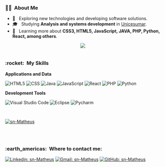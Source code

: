 <h3> 🦹‍♂️ &nbsp;About Me</h3>

- 👀 &nbsp; Exploring new technologies and developing software solutions.
- 🎓 &nbsp; Studying **Analysis and systems development** in <a href="https://www.unicesumar.edu.br/home/">Unicesumar</a>.
- 🌱 &nbsp; Learning more about **CSS3, HTML5, JavaScript, JAVA, PHP, Python, React, among others**.

<p align="center">
  <a href="https://github.com/sn-Matheus">
    <img
      align="center"
      src="https://github-profile-trophy.vercel.app/?username=sn-Matheus&theme=onedark&no-frame=true&row=1&&margin-w=20&no-bg=true"
    />
  </a>
</a>
</p>

#

<h3> :rocket: &nbsp;My Skills </h3>

**Applications and Data**

  ![HTML5](https://img.shields.io/badge/-HTML5-333333?style=flat&logo=HTML5)
  ![CSS](https://img.shields.io/badge/-CSS-333333?style=flat&logo=CSS3&logoColor=1572B6)
  ![Java](https://img.shields.io/badge/-Java-333333?style=flat&logo=Java&logoColor=007396)
  ![JavaScript](https://img.shields.io/badge/-JavaScript-333333?style=flat&logo=javascript)
  ![React](https://img.shields.io/badge/-React-333333?style=flat&logo=react)
  ![PHP](https://img.shields.io/badge/-PHP-333333?style=flat&logo=php)
  ![Python](https://img.shields.io/badge/-Python-333333?style=flat&logo=python)
  
  

**Development Tools**

  ![Visual Studio Code](https://img.shields.io/badge/-Visual%20Studio%20Code-333333?style=flat&logo=visual-studio-code&logoColor=007ACC)
  ![Eclipse](https://img.shields.io/badge/-Eclipse-333333?style=flat&logo=eclipse-ide&logoColor=2C2255)
  ![Pycharm](https://img.shields.io/badge/-Pycharm-333333?style=flat&logo=pycharm&logoColor=00ff88)

<br/>

[![sn-Matheus](https://github-readme-stats.vercel.app/api/top-langs/?username=sn-Matheus&hide=html&layout=compact&theme=radical)](https://github.com/sn-Matheus)

<br/>

#

<h3> :earth_americas: &nbsp;Where to contact me: </h3> 

[![Linkedin: sn-Matheus](https://img.shields.io/badge/-LinkedIn-blue?style=flat-square&logo=Linkedin&logoColor=white&link=https://www.linkedin.com/in/matheus-silva-nunes/)](https://www.linkedin.com/in/matheus-silva-nunes/)
[![Gmail: sn-Matheus](https://img.shields.io/badge/-Gmail-8B0000?style=flat-square&logo=Gmail&logoColor=white&link=mailto:snmatheus9147@gmail.com)](mailto:snmatheus9147@gmail.com)
[![GitHub: sn-Matheus]( https://img.shields.io/github/followers/sn-Matheus?label=GitHub&style=social)](https://github.com/sn-Matheus)
